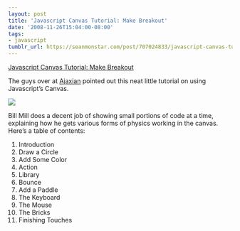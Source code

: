 ```yaml
---
layout: post
title: 'Javascript Canvas Tutorial: Make Breakout'
date: '2008-11-26T15:04:00-08:00'
tags:
- javascript
tumblr_url: https://seanmonstar.com/post/707024833/javascript-canvas-tutorial-make-breakout
---
```

[Javascript Canvas Tutorial: Make Breakout](http://billmill.org/static/canvastutorial/index.html)  

The guys over at [Ajaxian](http://ajaxian.com/archives/canvas-step-by-step-tutorial) pointed out this neat little tutorial on using Javascript’s Canvas.

[![](http://monstar.blazonco.com/images/blog/breakout-clone.jpg)](http://billmill.org/static/canvastutorial/index.html "Breakout Javascript Tutorial")

Bill Mill does a decent job of showing small portions of code at a time, explaining how he gets various forms of physics working in the canvas. Here’s a table of contents:

1. Introduction
2. Draw a Circle
3. Add Some Color
4. Action
5. Library
6. Bounce
7. Add a Paddle
8. The Keyboard
9. The Mouse
10. The Bricks
11. Finishing Touches
